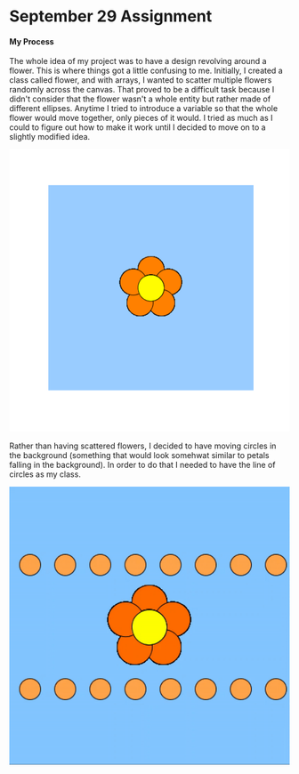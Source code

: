 # September 29 Assignment

#### My Process

The whole idea of my project was to have a design revolving around a flower. This is where things got a little confusing to me. Initially, I created a class called flower, and with arrays, I wanted to scatter multiple flowers randomly across the canvas. That proved to be a difficult task because I didn't consider that the flower wasn't a whole entity but rather made of different ellipses. Anytime I tried to introduce a variable so that the whole flower would move together, only pieces of it would. I tried as much as I could to figure out how to make it work until I decided to move on to a slightly modified idea. 

![](FlowerDesign.png)


Rather than having scattered flowers, I decided to have moving circles in the background (something that would look somehwat similar to petals falling in the background). In order to do that I needed to have the line of circles as my class. 

![](VideoAnimation.gif)
